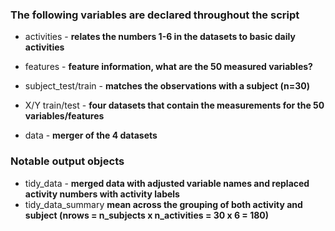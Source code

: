### The following variables are declared throughout the script

* activities - **relates the numbers 1-6 in the datasets to basic daily activities**
* features - **feature information, what are the 50 measured variables?**

* subject_test/train  - **matches the observations with a subject (n=30)**
* X/Y train/test - **four datasets that contain the measurements for the 50 variables/features**

* data - **merger of the 4 datasets**


### Notable output objects
* tidy_data - **merged data with adjusted variable names and replaced activity numbers with activity labels**
* tidy_data_summary **mean across the grouping of both activity and subject (nrows = n_subjects x n_activities = 30 x 6 = 180)** 



